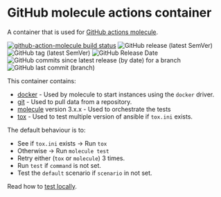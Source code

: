 # GitHub molecule actions container

A container that is used for [GitHub actions molecule](https://github.com/marketplace/actions/molecule-action).

[![github-action-molecule build status](https://img.shields.io/docker/cloud/build/buluma/github-action-molecule.svg)](https://hub.docker.com/repository/docker/buluma/github-action-molecule) ![GitHub release (latest SemVer)](https://img.shields.io/github/v/release/buluma/docker-github-action-molecule) ![GitHub tag (latest SemVer)](https://img.shields.io/github/v/tag/buluma/docker-github-action-molecule) ![GitHub Release Date](https://img.shields.io/github/release-date/buluma/docker-github-action-molecule) ![GitHub commits since latest release (by date) for a branch](https://img.shields.io/github/commits-since/buluma/docker-github-action-molecule/2.3.6/main) ![GitHub last commit (branch)](https://img.shields.io/github/last-commit/buluma/docker-github-action-molecule/main)

This container contains:
- [docker](https://www.docker.com/) - Used by molecule to start instances using the `docker` driver.
- [git](https://git-scm.com/) - Used to pull data from a repository.
- [molecule](https://molecule.readthedocs.io/en/latest/) version 3.x.x - Used to orchestrate the tests
- [tox](https://tox.readthedocs.io/en/latest/) - Used to test multiple version of ansible if `tox.ini` exists.

The default behaviour is to:
- See if `tox.ini` exists -> Run `tox`
- Otherwise -> Run `molecule test`
- Retry either (`tox` or `molecule`) 3 times.
- Run `test` if `command` is not set.
- Test the `default` scenario if `scenario` in not set.

Read how to [test locally](TESTING.md).

